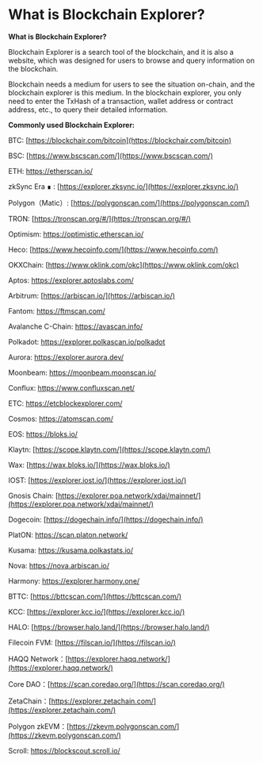 # What is Blockchain Explorer?

**What is Blockchain Explorer?**&#x20;

Blockchain Explorer is a search tool of the blockchain, and it is also a website, which was designed for users to browse and query information on the blockchain.&#x20;

Blockchain needs a medium for users to see the situation on-chain, and the blockchain explorer is this medium. In the blockchain explorer, you only need to enter the TxHash of a transaction, wallet address or contract address, etc., to query their detailed information.&#x20;

**Commonly used Blockchain Explorer:**&#x20;

BTC: [https://blockchair.com/bitcoin](https://blockchair.com/bitcoin)

BSC: [https://www.bscscan.com/](https://www.bscscan.com/)

ETH: [https://etherscan.io/ ](https://etherscan.io/)

zkSync Era ∎ : [https://explorer.zksync.io/](https://explorer.zksync.io/)

Polygon（Matic）: [https://polygonscan.com/](https://polygonscan.com/)

TRON: [https://tronscan.org/#/](https://tronscan.org/#/)

Optimism: [https://optimistic.etherscan.io/ ](https://optimistic.etherscan.io/)

Heco: [https://www.hecoinfo.com/](https://www.hecoinfo.com/)

OKXChain: [https://www.oklink.com/okc](https://www.oklink.com/okc)

Aptos: [https://explorer.aptoslabs.com/ ](https://explorer.aptoslabs.com/)

Arbitrum: [https://arbiscan.io/](https://arbiscan.io/)

Fantom: [https://ftmscan.com/ ](https://ftmscan.com/)

Avalanche C-Chain: [https://avascan.info/ ](https://avascan.info/)

Polkadot: [https://explorer.polkascan.io/polkadot ](https://explorer.polkascan.io/polkadot)

Aurora: [https://explorer.aurora.dev/ ](https://explorer.aurora.dev/)

Moonbeam: [https://moonbeam.moonscan.io/ ](https://moonbeam.moonscan.io/)

Conflux: [https://www.confluxscan.net/ ](https://evm.confluxscan.net/)

ETC: [https://etcblockexplorer.com/ ](https://etcblockexplorer.com/)

Cosmos: [https://atomscan.com/ ](https://atomscan.com/)

EOS: [https://bloks.io/ ](https://bloks.io/)

Klaytn: [https://scope.klaytn.com/](https://scope.klaytn.com/)

Wax: [https://wax.bloks.io/](https://wax.bloks.io/)

IOST: [https://explorer.iost.io/](https://explorer.iost.io/)

Gnosis Chain: [https://explorer.poa.network/xdai/mainnet/](https://explorer.poa.network/xdai/mainnet/)

Dogecoin: [https://dogechain.info/](https://dogechain.info/)

PlatON: [https://scan.platon.network/ ](https://scan.platon.network/)

Kusama: [https://kusama.polkastats.io/ ](https://kusama.polkastats.io/)

Nova: [https://nova.arbiscan.io/ ](https://nova.arbiscan.io/)

Harmony: [https://explorer.harmony.one/ ](https://explorer.harmony.one/)

BTTC: [https://bttcscan.com/](https://bttcscan.com/)

KCC: [https://explorer.kcc.io/](https://explorer.kcc.io/)

HALO: [https://browser.halo.land/](https://browser.halo.land/)

Filecoin FVM: [https://filscan.io/](https://filscan.io/)

HAQQ Network：[https://explorer.haqq.network/](https://explorer.haqq.network/)

Core DAO：[https://scan.coredao.org/](https://scan.coredao.org/)

ZetaChain：[https://explorer.zetachain.com/](https://explorer.zetachain.com/)

Polygon zkEVM：[https://zkevm.polygonscan.com/](https://zkevm.polygonscan.com/)

Scroll: https://blockscout.scroll.io/

